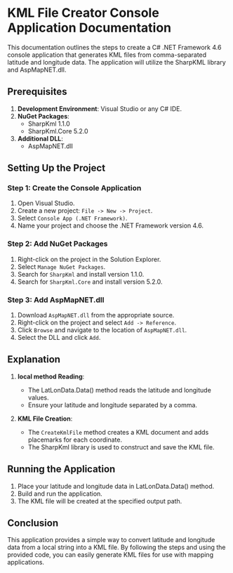 # KML File Creator Console Application Documentation

This documentation outlines the steps to create a C# .NET Framework 4.6 console application that generates KML files from comma-separated latitude and longitude data. The application will utilize the SharpKML library and AspMapNET.dll.

## Prerequisites

1. **Development Environment**: Visual Studio or any C# IDE.
2. **NuGet Packages**:
   - SharpKml 1.1.0
   - SharpKml.Core 5.2.0
3. **Additional DLL**:
   - AspMapNET.dll

## Setting Up the Project

### Step 1: Create the Console Application

1. Open Visual Studio.
2. Create a new project: `File -> New -> Project`.
3. Select `Console App (.NET Framework)`.
4. Name your project and choose the .NET Framework version 4.6.

### Step 2: Add NuGet Packages

1. Right-click on the project in the Solution Explorer.
2. Select `Manage NuGet Packages`.
3. Search for `SharpKml` and install version 1.1.0.
4. Search for `SharpKml.Core` and install version 5.2.0.

### Step 3: Add AspMapNET.dll

1. Download `AspMapNET.dll` from the appropriate source.
2. Right-click on the project and select `Add -> Reference`.
3. Click `Browse` and navigate to the location of `AspMapNET.dll`.
4. Select the DLL and click `Add`.


## Explanation

1. **local method Reading**:
   - The LatLonData.Data() method reads  the latitude and longitude values.
   - Ensure your latitude and longitude separated by a comma.

2. **KML File Creation**:
   - The `CreateKmlFile` method creates a KML document and adds placemarks for each coordinate.
   - The SharpKml library is used to construct and save the KML file.


## Running the Application

1. Place your latitude and longitude data in LatLonData.Data() method.
3. Build and run the application.
4. The KML file will be created at the specified output path.

## Conclusion

This application provides a simple way to convert latitude and longitude data from a local string into a KML file. By following the steps and using the provided code, you can easily generate KML files for use with mapping applications.
